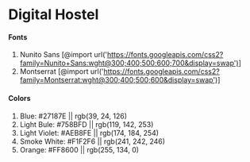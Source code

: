 # Digital Hostel

#### Fonts
1. Nunito Sans  [@import url('https://fonts.googleapis.com/css2?family=Nunito+Sans:wght@300;400;500;600;700&display=swap')]
2. Montserrat [@import url('https://fonts.googleapis.com/css2?family=Montserrat:wght@300;400;500;600&display=swap')]

#### Colors
1. Blue: #27187E || rgb(39, 24, 126)
2. Light Bule: #758BFD || rgb(119, 142, 253)
3. Light Violet: #AEB8FE || rgb(174, 184, 254)
4. Smoke White: #F1F2F6 || rgb(241, 242, 246)
5. Orange: #FF8600 || rgb(255, 134, 0)

